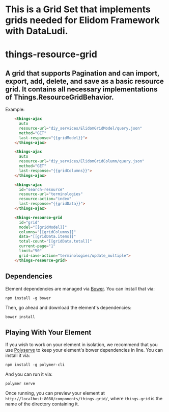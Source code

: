 # This is a Grid Set that implements grids needed for Elidom Framework with DataLudi.

# things-resource-grid
## A grid that supports Pagination and can import, export, add, delete, and save as a basic resource grid. It contains all necessary implementations of Things.ResourceGridBehavior.

  Example:
```html
    <things-ajax
      auto
      resource-url="diy_services/ElidomGridModel/query.json"
      method="GET"
      last-response="{{gridModel}}">
    </things-ajax>

    <things-ajax
      auto
      resource-url="diy_services/ElidomGridColumn/query.json"
      method="GET"
      last-response="{{gridColumns}}">
    </things-ajax>

    <things-ajax
      id="search-resource"
      resource-url="terminologies"
      resource-action="index"
      last-response="{{gridData}}">
    </things-ajax>

    <things-resource-grid
      id="grid"
      model="[[gridModel]]"
      columns="[[gridColumns]]"
      data="[[gridData.items]]"
      total-count="[[gridData.total]]"
      current-page="1"
      limit="50"
      grid-save-action="terminologies/update_multiple">
    </things-resource-grid>
```

## Dependencies

Element dependencies are managed via [Bower](http://bower.io/). You can install that via:

    npm install -g bower

Then, go ahead and download the element's dependencies:

    bower install

## Playing With Your Element

If you wish to work on your element in isolation, we recommend that you use
[Polyserve](https://github.com/PolymerLabs/polyserve) to keep your element's
bower dependencies in line. You can install it via:

    npm install -g polymer-cli

And you can run it via:

    polymer serve

Once running, you can preview your element at
`http://localhost:8080/components/things-grid/`, where `things-grid` is the name of the directory containing it.
